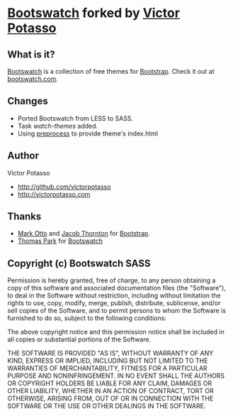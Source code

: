 # [Bootswatch](http://bootswatch.com) forked by [Victor Potasso](http://victorpotasso.com)

What is it?
-----------
[Bootswatch](http://bootswatch.com) is a collection of free themes for [Bootstrap](http://getbootstrap.com/). Check it out at [bootswatch.com](http://bootswatch.com).

Changes
-------

+ Ported Bootswatch from LESS to SASS.
+ Task *watch-themes* added.
+ Using [preprocess](https://github.com/jsoverson/grunt-preprocess) to provide theme's index.html

Author
------
Victor Potasso           

+ http://github.com/victorpotasso
+ http://victorpotasso.com

Thanks
------
+ [Mark Otto](http://github.com/markdotto) and [Jacob Thornton](http://github.com/fat) for [Bootstrap](https://github.com/twitter/bootstrap).
+ [Thomas Park](http://github.com/thomaspark) for [Bootswatch](http://bootswatch.com)


Copyright (c) Bootswatch SASS
-----------------------------

Permission is hereby granted, free of charge, to any person obtaining a copy of this software and associated documentation files (the "Software"), to deal in the Software without restriction, including without limitation the rights to use, copy, modify, merge, publish, distribute, sublicense, and/or sell copies of the Software, and to permit persons to whom the Software is furnished to do so, subject to the following conditions:

The above copyright notice and this permission notice shall be included in all copies or substantial portions of the Software.

THE SOFTWARE IS PROVIDED "AS IS", WITHOUT WARRANTY OF ANY KIND, EXPRESS OR IMPLIED, INCLUDING BUT NOT LIMITED TO THE WARRANTIES OF MERCHANTABILITY, FITNESS FOR A PARTICULAR PURPOSE AND NONINFRINGEMENT. IN NO EVENT SHALL THE AUTHORS OR COPYRIGHT HOLDERS BE LIABLE FOR ANY CLAIM, DAMAGES OR OTHER LIABILITY, WHETHER IN AN ACTION OF CONTRACT, TORT OR OTHERWISE, ARISING FROM, OUT OF OR IN CONNECTION WITH THE SOFTWARE OR THE USE OR OTHER DEALINGS IN THE SOFTWARE.


